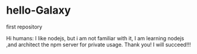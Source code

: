 # hello-Galaxy
first repository 

Hi humans:
    I like nodejs, but i am not familiar with it, I am learning nodejs ,and architect the npm server for private usage.
    Thank you! I will succeed!!!
